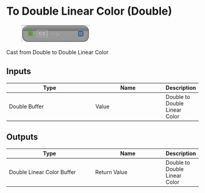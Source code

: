 # To Double Linear Color (Double)

<div align="left" data-full-width="false">

<figure><img src="To_Double_Linear_Color_(Double).png" alt=""><figcaption></figcaption></figure>

</div>

Cast from Double to Double Linear Color

## Inputs

<table>
<thead><tr><th width="250">Type</th><th width="200">Name</th><th>Description</th></tr></thead>
<tbody>
<tr><td>Double Buffer</td><td>Value</td><td>Double to Double Linear Color</td></tr>
</tbody>
</table>

## Outputs

<table>
<thead><tr><th width="250">Type</th><th width="200">Name</th><th>Description</th></tr></thead>
<tbody>
<tr><td>Double Linear Color Buffer</td><td>Return Value</td><td>Double to Double Linear Color</td></tr>
</tbody>
</table>